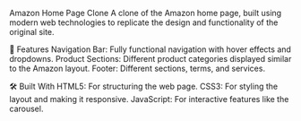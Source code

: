 Amazon Home Page Clone
A clone of the Amazon home page, built using modern web technologies to replicate the design and functionality of the original site.

📜 Features
Navigation Bar: Fully functional navigation with hover effects and dropdowns.
Product Sections: Different product categories displayed similar to the Amazon layout.
Footer: Different sections, terms, and services.

🛠️ Built With
HTML5: For structuring the web page.
CSS3: For styling the layout and making it responsive.
JavaScript: For interactive features like the carousel.
